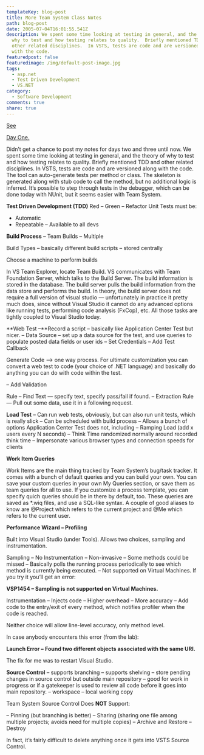 ```yaml
---
templateKey: blog-post
title: More Team System Class Notes
path: blog-post
date: 2005-07-04T16:01:55.541Z
description: We spent some time looking at testing in general, and the theory of
  why to test and how testing relates to quality.  Briefly mentioned TDD and
  other related disciplines.  In VSTS, tests are code and are versioned along
  with the code.
featuredpost: false
featuredimage: /img/default-post-image.jpg
tags:
  - asp.net
  - Test Driven Development
  - VS.NET
category:
  - Software Development
comments: true
share: true
---
```


[See](http://aspadvice.com/blogs/ssmith/archive/2005/06/28/1886.aspx)[](http://aspadvice.com/blogs/ssmith/archive/2005/06/28/1886.aspx)

[Day One.](http://aspadvice.com/blogs/ssmith/archive/2005/06/28/1886.aspx)

Didn’t get a chance to post my notes for days two and three until now. We spent some time looking at testing in general, and the theory of why to test and how testing relates to quality. Briefly mentioned TDD and other related disciplines. In VSTS, tests are code and are versioned along with the code. The tool can auto-generate tests per method or class. The skeleton is generated along with stub code to call the method, but no additional logic is inferred. It’s possible to step through tests in the debugger, which can be done today with NUnit, but it seems easier with Team System.

**Test Driven Development (TDD)**
Red – Green – Refactor
Unit Tests must be:

- Automatic
- Repeatable
– Available to all devs

**Build Process**
– Team Builds
– Multiple

Build Types – basically different build scripts – stored centrally

Choose a machine to perform builds

In VS Team Explorer, locate Team Build. VS communicates with Team Foundation Server, which talks to the Build Server. The build information is stored in the database. The build server pulls the build information from the data store and performs the build. In theory, the build server does not require a full version of visual studio — unfortunately in practice it pretty much does, since without Visual Studio it cannot do any advanced options like running tests, performing code analysis (FxCop), etc. All those tasks are tightly coupled to Visual Studio today.

**Web Test
–**Record a script – basically like Application Center Test but nicer.
– Data Source – set up a data source for the test, and use queries to populate posted data fields or user ids
– Set Credentials
– Add Test Callback

Generate Code –> one way process. For ultimate customization you can convert a web test to code (your choice of .NET language) and basically do
anything you can do with code within the test.

– Add Validation

Rule
– Find Text — specify text, specify pass/fail if found.
– Extraction Rule — Pull out some data, use it in a following request.

**Load Test**
– Can run web tests, obviously, but can also run unit tests, which is really slick
– Can be scheduled with build process
– Allows a bunch of options Application Center Test does not, including
– Ramping Load (add x users every N seconds)
– Think Time randomized normally around recorded think time
– Impersonate various browser types and connection speeds for clients

**Work Item Queries**

Work Items are the main thing tracked by Team System’s bug/task tracker. It comes with a bunch of default queries and you can build your own. You can save your custom queries in your own My Queries section, or save them as team queries for all to use. If you customize a process template, you can specify quich queries should be in there by default, too. These queries are saved as *.wiq files, and use a SQL-like syntax. A couple of good aliases to know are @Project which refers to the current project and @Me which refers to the current user.

**Performance Wizard – Profiling**

Built into Visual Studio (under Tools). Allows two choices, sampling and instrumentation.

Sampling
– No Instrumentation
– Non-invasive
– Some methods could be missed
– Basically polls the running process periodically to see which method is currently being executed.
– Not supported on Virtual Machines. If you try it you’ll get an error:

**VSP1454 – Sampling is not supported on Virtual Machines.**

Instrumentation
– Injects code
– Higher overhead
– More accuracy
– Add code to the entry/exit of every method, which notifies profiler when the code is reached.

Neither choice will allow line-level accuracy, only method level.

In case anybody encounters this error (from the lab): 

**Launch Error –**
**Found two different objects associated with the same URI.**

The fix for me was to restart Visual Studio.

**Source Control**
– supports branching
– supports shelving
– store pending changes in source control but outside main repository – good for work in progress or if a gatekeeper is used to review all code before it goes into main repository.
– workspace – local working copy

Team System Source Control Does **NOT** Support:

– Pinning (but branching is better)
– Sharing (sharing one file among multiple projects; avoids need for multiple copies)
– Archive and Restore
– Destroy

In fact, it’s fairly difficult to delete anything once it gets into VSTS Source Control.

